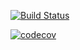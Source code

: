 [![Build Status](https://travis-ci.com/davidxinwei/cs107test.svg?branch=main)](https://travis-ci.com/davidxinwei/cs107test)

[![codecov](https://codecov.io/gh/davidxinwei/cs107test/branch/master/graph/badge.svg?token=QQNHLV58Q3)](undefined)
